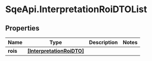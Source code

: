 # SqeApi.InterpretationRoiDTOList

## Properties

Name | Type | Description | Notes
------------ | ------------- | ------------- | -------------
**rois** | [**[InterpretationRoiDTO]**](InterpretationRoiDTO.md) |  | 


